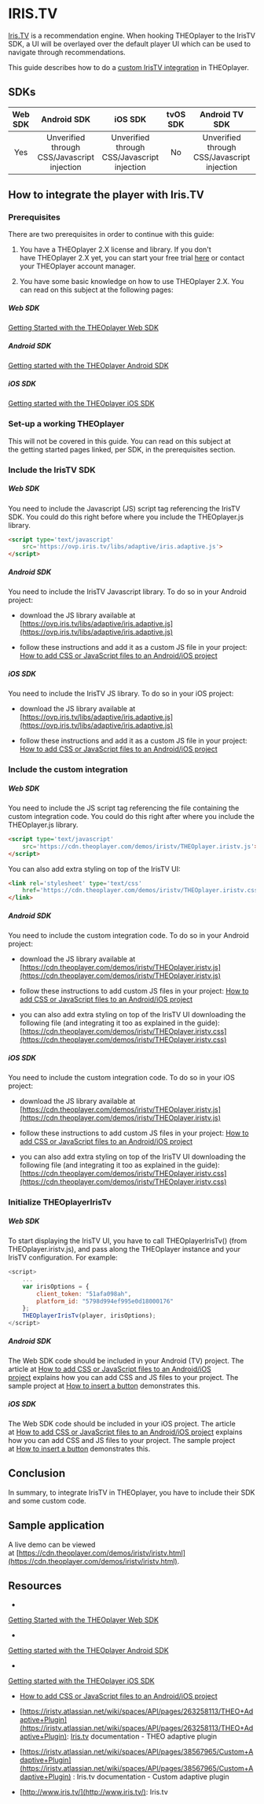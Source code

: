 # IRIS.TV

[Iris.TV](http://www.iris.tv/) is a recommendation engine. When hooking THEOplayer to the IrisTV SDK, a UI will be overlayed over the default player UI which can be used to navigate through recommendations.

This guide describes how to do a [custom IrisTV integration](https://iristv.atlassian.net/wiki/spaces/API/pages/38567965/Custom+Adaptive+Plug-in+Integrations) in THEOplayer.

## SDKs

| Web SDK | Android SDK | iOS SDK | tvOS SDK| Android TV SDK | Chromecast SDK |
| :-----: | :---------: | :-----: | :--: | :------------: | :------------: |
|   Yes   |     Unverified through CSS/Javascript injection     |   Unverified through CSS/Javascript injection   | No  |      Unverified through CSS/Javascript injection       |      N/A       |


## How to integrate the player with Iris.TV

### Prerequisites

There are two prerequisites in order to continue with this guide:

1. You have a THEOplayer 2.X license and library. If you don't have THEOplayer 2.X yet, you can start your free trial [here](https://portal.theoplayer.com/) or contact your THEOplayer account manager.

2. You have some basic knowledge on how to use THEOplayer 2.X. You can read on this subject at the following pages: 

##### Web SDK

[Getting Started with the THEOplayer Web SDK](../../getting-started/01-sdks/01-web/00-getting-started.md)

##### Android SDK

[Getting started with the THEOplayer Android SDK](../../getting-started/01-sdks/02-android/00-getting-started.md)

##### iOS SDK

[Getting started with the THEOplayer iOS SDK](../../getting-started/01-sdks/03-ios/00-getting-started.md)


### Set-up a working THEOplayer

This will not be covered in this guide. You can read on this subject at the getting started pages linked, per SDK, in the prerequisites section.

### Include the IrisTV SDK

##### Web SDK

You need to include the Javascript (JS) script tag referencing the IrisTV SDK. You could do this right before where you include the THEOplayer.js library.

```html
<script type='text/javascript'
    src='https://ovp.iris.tv/libs/adaptive/iris.adaptive.js'>
</script> 
```

##### Android SDK

You need to include the IrisTV Javascript library. To do so in your Android project:

- download the JS library available at [https://ovp.iris.tv/libs/adaptive/iris.adaptive.js](https://ovp.iris.tv/libs/adaptive/iris.adaptive.js)

- follow these instructions and add it as a custom JS file in your project: [How to add CSS or JavaScript files to an Android/iOS project](../../faq/01-how-to-add-css-or-javascript-files-to-android-ios.md)

##### iOS SDK

You need to include the IrisTV JS library. To do so in your iOS project:

- download the JS library available at [https://ovp.iris.tv/libs/adaptive/iris.adaptive.js](https://ovp.iris.tv/libs/adaptive/iris.adaptive.js)

- follow these instructions and add it as a custom JS file in your project: [How to add CSS or JavaScript files to an Android/iOS project](../../faq/01-how-to-add-css-or-javascript-files-to-android-ios.md)

### Include the custom integration

##### Web SDK

You need to include the JS script tag referencing the file containing the custom integration code. You could do this right after where you include the THEOplayer.js library.

```html
<script type='text/javascript'
    src='https://cdn.theoplayer.com/demos/iristv/THEOplayer.iristv.js'>
</script> 
```

You can also add extra styling on top of the IrisTV UI:

```html
<link rel='stylesheet' type='text/css'
    href='https://cdn.theoplayer.com/demos/iristv/THEOplayer.iristv.css'>
</link> 
```

##### Android SDK

You need to include the custom integration code. To do so in your Android project:

- download the JS library available at [https://cdn.theoplayer.com/demos/iristv/THEOplayer.iristv.js](https://cdn.theoplayer.com/demos/iristv/THEOplayer.iristv.js)

- follow these instructions to add custom JS files in your project: [How to add CSS or JavaScript files to an Android/iOS project](../../faq/01-how-to-add-css-or-javascript-files-to-android-ios.md)

- you can also add extra styling on top of the IrisTV UI downloading the following file (and integrating it too as explained in the guide): [https://cdn.theoplayer.com/demos/iristv/THEOplayer.iristv.css](https://cdn.theoplayer.com/demos/iristv/THEOplayer.iristv.css)

##### iOS SDK

You need to include the custom integration code. To do so in your iOS project:

- download the JS library available at [https://cdn.theoplayer.com/demos/iristv/THEOplayer.iristv.js](https://cdn.theoplayer.com/demos/iristv/THEOplayer.iristv.js)

- follow these instructions to add custom JS files in your project: [How to add CSS or JavaScript files to an Android/iOS project](../../faq/01-how-to-add-css-or-javascript-files-to-android-ios.md)

- you can also add extra styling on top of the IrisTV UI downloading the following file (and integrating it too as explained in the guide): [https://cdn.theoplayer.com/demos/iristv/THEOplayer.iristv.css](https://cdn.theoplayer.com/demos/iristv/THEOplayer.iristv.css)

### Initialize THEOplayerIrisTv

##### Web SDK

To start displaying the IrisTV UI, you have to call THEOplayerIrisTv() (from THEOplayer.iristv.js), and pass along the THEOplayer instance and your IrisTV configuration. For example:

```js
<script>
    ...
    var irisOptions = {
        client_token: "51afa098ah",
        platform_id: "5798d994ef995e0d18000176"
    };
    THEOplayerIrisTv(player, irisOptions); 
</script>
```

##### Android SDK

The Web SDK code should be included in your Android (TV) project. The article at [How to add CSS or JavaScript files to an Android/iOS project](../../faq/01-how-to-add-css-or-javascript-files-to-android-ios.md) explains how you can add CSS and JS files to your project. The sample project at [How to insert a button](../../how-to-guides/11-ui/07-how-to-insert-a-button.md) demonstrates this. 

##### iOS SDK

The Web SDK code should be included in your iOS project. The article at [How to add CSS or JavaScript files to an Android/iOS project](../../faq/01-how-to-add-css-or-javascript-files-to-android-ios.md) explains how you can add CSS and JS files to your project. The sample project at [How to insert a button](../../how-to-guides/11-ui/07-how-to-insert-a-button.md) demonstrates this. 

## Conclusion

In summary, to integrate IrisTV in THEOplayer, you have to include their SDK and some custom code. 

## Sample application

A live demo can be viewed at [https://cdn.theoplayer.com/demos/iristv/iristv.html](https://cdn.theoplayer.com/demos/iristv/iristv.html).

## Resources

- 
[Getting Started with the THEOplayer Web SDK](../../getting-started/01-sdks/01-web/00-getting-started.md)

- 
[Getting started with the THEOplayer Android SDK](../../getting-started/01-sdks/02-android/00-getting-started.md)

- 
[Getting started with the THEOplayer iOS SDK](../../getting-started/01-sdks/03-ios/00-getting-started.md)

- [How to add CSS or JavaScript files to an Android/iOS project](../../faq/01-how-to-add-css-or-javascript-files-to-android-ios.md)

- [https://iristv.atlassian.net/wiki/spaces/API/pages/263258113/THEO+Adaptive+Plugin](https://iristv.atlassian.net/wiki/spaces/API/pages/263258113/THEO+Adaptive+Plugin):   [Iris.tv](http://Iris.tv) documentation - THEO adaptive plugin

- [https://iristv.atlassian.net/wiki/spaces/API/pages/38567965/Custom+Adaptive+Plugin](https://iristv.atlassian.net/wiki/spaces/API/pages/38567965/Custom+Adaptive+Plugin) : Iris.tv documentation - Custom adaptive plugin

- [http://www.iris.tv/](http://www.iris.tv/): Iris.tv